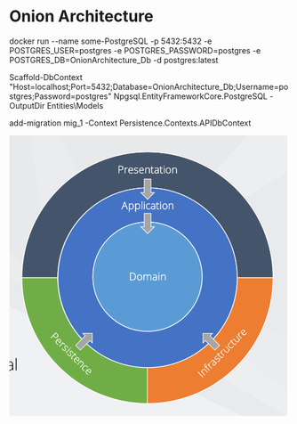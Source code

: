 <h1>Onion Architecture </h1>

<p> docker run --name some-PostgreSQL -p 5432:5432 -e POSTGRES_USER=postgres -e POSTGRES_PASSWORD=postgres -e POSTGRES_DB=OnionArchitecture_Db -d postgres:latest </p>

Scaffold-DbContext "Host=localhost;Port=5432;Database=OnionArchitecture_Db;Username=postgres;Password=postgres" Npgsql.EntityFrameworkCore.PostgreSQL -OutputDir Entities\Models

<p> add-migration mig_1 -Context Persistence.Contexts.APIDbContext </p>

<img src="https://github.com/MehrajLatifli/Onion-Architecture/blob/master/Onion%20Architecture.png" alt="Onion Architecture" width="500">
